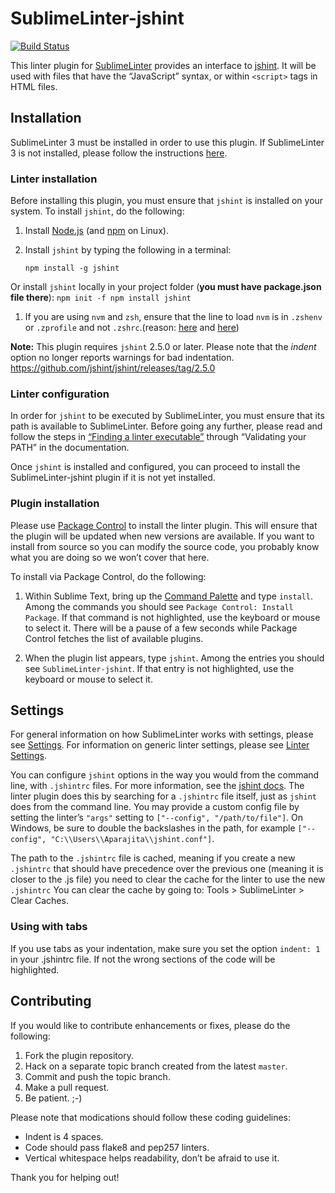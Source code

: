 SublimeLinter-jshint
=========================

[![Build Status](https://travis-ci.org/SublimeLinter/SublimeLinter-jshint.svg?branch=master)](https://travis-ci.org/SublimeLinter/SublimeLinter-jshint)

This linter plugin for [SublimeLinter](http://sublimelinter.readthedocs.org) provides an interface to [jshint](http://www.jshint.com/docs/). It will be used with files that have the “JavaScript” syntax, or within `<script>` tags in HTML files.

## Installation
SublimeLinter 3 must be installed in order to use this plugin. If SublimeLinter 3 is not installed, please follow the instructions [here](http://sublimelinter.readthedocs.org/en/latest/installation.html).

### Linter installation
Before installing this plugin, you must ensure that `jshint` is installed on your system. To install `jshint`, do the following:

1. Install [Node.js](http://nodejs.org) (and [npm](https://github.com/joyent/node/wiki/Installing-Node.js-via-package-manager) on Linux).

1. Install `jshint` by typing the following in a terminal:
   ```
   npm install -g jshint
   ```
Or install `jshint` locally in your project folder (**you must have package.json file there**):
    ```
    npm init -f
    npm install jshint
    ```

1. If you are using `nvm` and `zsh`, ensure that the line to load `nvm` is in `.zshenv` or `.zprofile` and not `.zshrc`.(reason: [here](http://www.sublimelinter.com/en/latest/installation.html) and [here](https://github.com/SublimeLinter/SublimeLinter3/issues/128))

**Note:** This plugin requires `jshint` 2.5.0 or later. Please note that the _indent_ option no longer reports warnings for bad indentation. https://github.com/jshint/jshint/releases/tag/2.5.0

### Linter configuration
In order for `jshint` to be executed by SublimeLinter, you must ensure that its path is available to SublimeLinter. Before going any further, please read and follow the steps in [“Finding a linter executable”](http://sublimelinter.readthedocs.org/en/latest/troubleshooting.html#finding-a-linter-executable) through “Validating your PATH” in the documentation.

Once `jshint` is installed and configured, you can proceed to install the SublimeLinter-jshint plugin if it is not yet installed.

### Plugin installation
Please use [Package Control](https://sublime.wbond.net/installation) to install the linter plugin. This will ensure that the plugin will be updated when new versions are available. If you want to install from source so you can modify the source code, you probably know what you are doing so we won’t cover that here.

To install via Package Control, do the following:

1. Within Sublime Text, bring up the [Command Palette](http://docs.sublimetext.info/en/sublime-text-3/extensibility/command_palette.html) and type `install`. Among the commands you should see `Package Control: Install Package`. If that command is not highlighted, use the keyboard or mouse to select it. There will be a pause of a few seconds while Package Control fetches the list of available plugins.

1. When the plugin list appears, type `jshint`. Among the entries you should see `SublimeLinter-jshint`. If that entry is not highlighted, use the keyboard or mouse to select it.

## Settings
For general information on how SublimeLinter works with settings, please see [Settings](http://sublimelinter.readthedocs.org/en/latest/settings.html). For information on generic linter settings, please see [Linter Settings](http://sublimelinter.readthedocs.org/en/latest/linter_settings.html).

You can configure `jshint` options in the way you would from the command line, with `.jshintrc` files. For more information, see the [jshint docs](http://www.jshint.com/docs/). The linter plugin does this by searching for a `.jshintrc` file itself, just as `jshint` does from the command line. You may provide a custom config file by setting the linter’s `"args"` setting to `["--config", "/path/to/file"]`. On Windows, be sure to double the backslashes in the path, for example `["--config", "C:\\Users\\Aparajita\\jshint.conf"]`.

The path to the `.jshintrc` file is cached, meaning if you create a new `.jshintrc` that should have precedence over the previous one (meaning it is closer to the .js file) you need to clear the cache for the linter to use the new `.jshintrc` You can clear the cache by going to: Tools > SublimeLinter > Clear Caches.

### Using with tabs

If you use tabs as your indentation, make sure you set the option `indent: 1` in your .jshintrc file. If not the wrong sections of the code will be highlighted.

## Contributing
If you would like to contribute enhancements or fixes, please do the following:

1. Fork the plugin repository.
1. Hack on a separate topic branch created from the latest `master`.
1. Commit and push the topic branch.
1. Make a pull request.
1. Be patient.  ;-)

Please note that modications should follow these coding guidelines:

- Indent is 4 spaces.
- Code should pass flake8 and pep257 linters.
- Vertical whitespace helps readability, don’t be afraid to use it.

Thank you for helping out!
